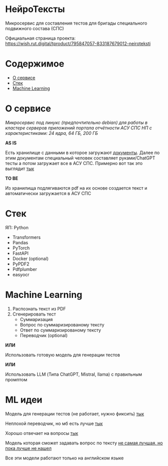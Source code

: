 # НейроТексты
Микросервис для составления тестов для бригады специального подвижного состава (СПС)

Официальная страница проекта: https://wish.rut.digital/tproduct/795847057-833187679012-neiroteksti

# Содержимое
- [О сервисе](#о-сервисе)
- [Стек](#стек)
- [Machine Learning](#machine-learning)

# О сервисе
*Микросервис под линукс (предпочтительно debian) для работы в кластере серверов приложений портала отчётности АСУ СПС НП с характеристиками: 24 ядра, 64 ГБ, 200 ГБ*

**AS IS**

Есть хранилище с данными в которое загружают [документы](https://drive.google.com/file/d/15yn1O_j-OSAQzrxV7L6M3a_bGqlgygM5/view?usp=drive_link). Далее по этим документам специальный человек составляет руками/ChatGPT тесты а потом загружает все в АСУ СПС. Примерно вот так это выглядит [тык](https://drive.google.com/file/d/1dQ4vWZLzzHfbaKpxuZpZKTcaF6mc9yOF/view?usp=drive_link)

**TO BE**

Из хранилища подлягиваются pdf на их основе создается текст и автоматически загружается в АСУ СПС

# Стек
ЯП: Python
* Transformers
* Pandas
* PyTorch
* FastAPI 
* Docker (optional)
* PyPDF2
* Pdfplumber
* easyocr

# Machine Learning
1. Распознать текст из PDF
2. Сгенерировать тест
   * Суммаризация
   * Вопрос по суммаризированому тексту
   * Ответ по суммаризированому тексту
   * Переводчик (optional)
   
**ИЛИ**

Использовать готовую модель для генерации тестов

**ИЛИ**

Использовать LLM (Типа ChatGPT, Mistral, llama) с правильным промптом

# ML идеи
Модель для генерации тестов (не работает, нужно фиксить) [тык](https://huggingface.co/valhalla/t5-small-qg-hl)

Неплохой переводчик, но мб есть лучше [тык](https://huggingface.co/deepset/roberta-base-squad2)

Хорошо отвечает на вопросы [тык](https://huggingface.co/Helsinki-NLP/opus-mt-ru-en)

Модель которая сможет задавать вопрос по тексту [не самая лучшая, но пока лучше не нашел](https://huggingface.co/ZhangCheng/T5v1.1-Base-Fine-Tuned-for-Question-Generation)

Все эти модели работают только на английском языке
   
